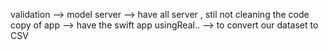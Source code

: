 validation --> model 
server --> have all server  , stil not cleaning the code 
copy of app --> have the swift app 
usingReal.. --> to convert our dataset to CSV
